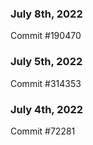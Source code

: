 ### July 8th, 2022

Commit #190470

### July 5th, 2022

Commit #314353


### July 4th, 2022

Commit #72281
